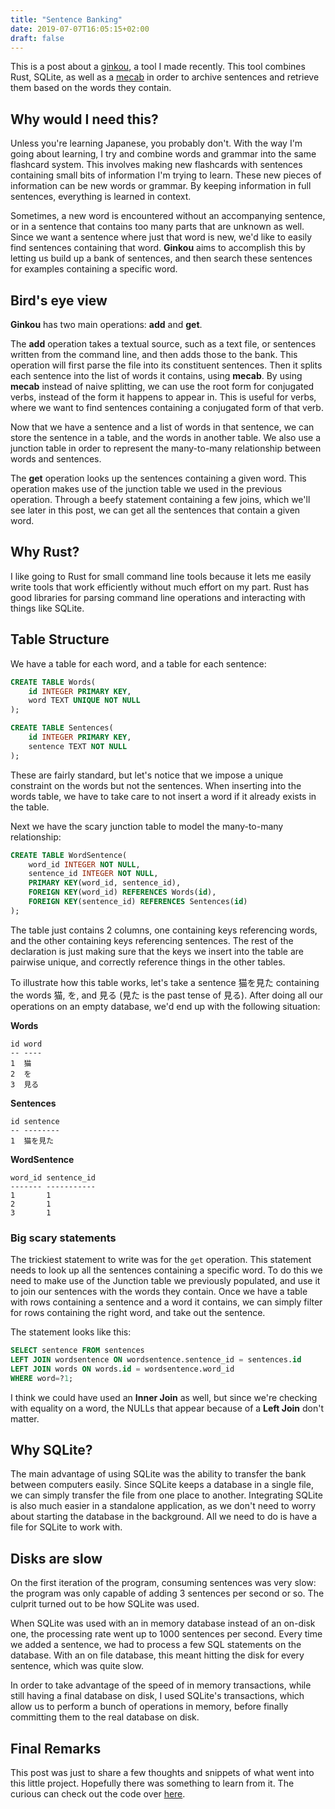 ```yaml
---
title: "Sentence Banking"
date: 2019-07-07T16:05:15+02:00
draft: false
---
```


This is a post about a [ginkou](https://github.com/cronokirby/ginkou), a tool I made
recently. This tool combines Rust, SQLite, as well as a [mecab](http://taku910.github.io/mecab/)
in order to archive sentences and retrieve them based on the words they contain.

## Why would I need this?

Unless you're learning Japanese, you probably don't. With the way I'm going about learning,
I try and combine words and grammar into the same flashcard system. This involves making new
flashcards with sentences containing small bits of information I'm trying to learn. These new pieces
of information can be new words or grammar. By keeping information in full sentences, everything
is learned in context.

Sometimes, a new word is encountered without an accompanying sentence, or in a sentence that contains
too many parts that are unknown as well. Since we want a sentence where just that word is new, we'd
like to easily find sentences containing that word. **Ginkou** aims to accomplish this by letting
us build up a bank of sentences, and then search these sentences for examples containing a specific
word.

## Bird's eye view

**Ginkou** has two main operations: **add** and **get**.

The **add** operation takes a textual source, such as a text file, or sentences written from the
command line, and then adds those to the bank. This operation will first parse the file into its constituent
sentences. Then it splits each sentence into the list of words it contains, using **mecab**. By using **mecab**
instead of naive splitting, we can use the root form for conjugated verbs, instead of the form it happens to appear
in. This is useful for verbs, where we want to find sentences containing a conjugated form of that verb.

Now that we have a sentence and a list of words in that sentence, we can store the sentence in a table, and the words
in another table. We also use a junction table in order to represent the many-to-many relationship between
words and sentences.

The **get** operation looks up the sentences containing a given word. This operation makes use of the junction table
we used in the previous operation. Through a beefy statement containing a few joins, which we'll see later in this post,
we can get all the sentences that contain a given word.

## Why Rust?

I like going to Rust for small command line tools because it lets me easily write tools that
work efficiently without much effort on my part. Rust has good libraries for parsing command line
operations and interacting with things like SQLite.

## Table Structure

We have a table for each word, and a table for each sentence:

```sql
CREATE TABLE Words(
    id INTEGER PRIMARY KEY,
    word TEXT UNIQUE NOT NULL
);

CREATE TABLE Sentences(
    id INTEGER PRIMARY KEY,
    sentence TEXT NOT NULL
);
```

These are fairly standard, but let's notice that we impose a unique constraint on the words but not the sentences.
When inserting into the words table, we have to take care to not insert a word if it already exists in the table.

Next we have the scary junction table to model the many-to-many relationship:

```sql
CREATE TABLE WordSentence(
    word_id INTEGER NOT NULL,
    sentence_id INTEGER NOT NULL,
    PRIMARY KEY(word_id, sentence_id),
    FOREIGN KEY(word_id) REFERENCES Words(id),
    FOREIGN KEY(sentence_id) REFERENCES Sentences(id)
);
```

The table just contains 2 columns, one containing keys referencing words, and the other containing
keys referencing sentences. The rest of the declaration is just making sure that the keys we insert into the table are pairwise
unique, and correctly reference things in the other tables.

To illustrate how this table works, let's take a sentence 猫を見た containing the words 猫, を, and 見る (見た is the past tense of 見る).
After doing all our operations on an empty database, we'd end up with the following situation:

**Words**

```
id word
-- ----
1  猫
2  を
3  見る
```

**Sentences**

```
id sentence
-- --------
1  猫を見た
```

**WordSentence**

```
word_id sentence_id
------- -----------
1       1
2       1
3       1
```

### Big scary statements

The trickiest statement to write was for the `get` operation. This statement needs
to look up all the sentences containing a specific word. To do this we need to make use
of the Junction table we previously populated, and use it to join our sentences with the words
they contain. Once we have a table with rows containing a sentence and a word it contains, we can simply
filter for rows containing the right word, and take out the sentence.

The statement looks like this:

```sql
SELECT sentence FROM sentences
LEFT JOIN wordsentence ON wordsentence.sentence_id = sentences.id
LEFT JOIN words ON words.id = wordsentence.word_id
WHERE word=?1;
```

I think we could have used an **Inner Join** as well, but since we're checking with equality
on a word, the NULLs that appear because of a **Left Join** don't matter.

## Why SQLite?

The main advantage of using SQLite was the ability to transfer the bank between computers easily.
Since SQLite keeps a database in a single file, we can simply transfer the file from one place to another.
Integrating SQLite is also much easier in a standalone application, as we don't need to worry about starting
the database in the background. All we need to do is have a file for SQLite to work with.

## Disks are slow

On the first iteration of the program, consuming sentences was very slow: the program was only capable
of adding 3 sentences per second or so. The culprit turned out to be how SQLite was used.

When SQLite was used with an in memory database instead of an on-disk one, the processing rate
went up to 1000 sentences per second. Every time we added a sentence, we had to process a few
SQL statements on the database. With an on file database, this meant hitting the disk for every sentence, which
was quite slow.

In order to take advantage of the speed of in memory transactions, while still having a final database on disk,
I used SQLite's transactions, which allow us to perform a bunch of operations in memory, before finally committing
them to the real database on disk.

## Final Remarks
This post was just to share a few thoughts and snippets of what went into this little project.
Hopefully there was something to learn from it. The curious can check out the code over
[here](https://github.com/cronokirby/ginkou).
